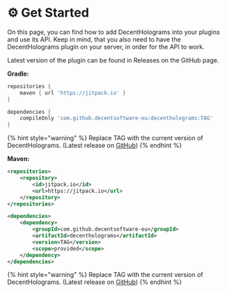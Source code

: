 # ⚙ Get Started

On this page, you can find how to add DecentHolograms into your plugins and use its API. Keep in mind, that you also need to have the DecentHolograms plugin on your server, in order for the API to work.

Latest version of the plugin can be found in Releases on the GitHub page.

**Gradle:**

```groovy
repositories {
    maven { url 'https://jitpack.io' }
}

dependencies {
    compileOnly 'com.github.decentsoftware-eu:decentholograms:TAG'
}
```

{% hint style="warning" %}
Replace TAG with the current version of DecentHolograms. (Latest release on [GitHub](https://github.com/DecentSoftware-eu/DecentHolograms/releases))
{% endhint %}

**Maven:**

```xml
<repositories>
    <repository>
        <id>jitpack.io</id>
        <url>https://jitpack.io</url>
    </repository>
</repositories>

<dependencies>
    <dependency>
        <groupId>com.github.decentsoftware-eu</groupId>
        <artifactId>decentholograms</artifactId>
        <version>TAG</version>
        <scope>provided</scope>
    </dependency>
</dependencies>
```

{% hint style="warning" %}
Replace TAG with the current version of DecentHolograms. (Latest release on [GitHub](https://github.com/DecentSoftware-eu/DecentHolograms/releases))
{% endhint %}
